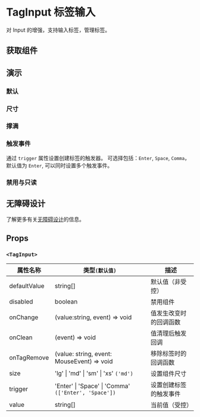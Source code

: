 # TagInput 标签输入

对 Input 的增强，支持输入标签，管理标签。

## 获取组件

<!--{include:<import-guide>}-->

## 演示

### 默认

<!--{include:`basic.md`}-->

### 尺寸

<!--{include:`size.md`}-->

### 撑满

<!--{include:`block.md`}-->

### 触发事件

通过 `trigger` 属性设置创建标签的触发器。 可选择包括：`Enter`, `Space`, `Comma`，默认值为 `Enter`, 可以同时设置多个触发事件。

<!--{include:`trigger.md`}-->

### 禁用与只读

<!--{include:`disabled.md`}-->

## 无障碍设计

了解更多有关[无障碍设计](/zh/guide/accessibility)的信息。

## Props

### `<TagInput>`

| 属性名称     | 类型`(默认值)`                                               | 描述                   |
| ------------ | ------------------------------------------------------------ | ---------------------- |
| defaultValue | string[]                                                     | 默认值（非受控）       |
| disabled     | boolean                                                      | 禁用组件               |
| onChange     | (value:string, event) => void                                | 值发生改变时的回调函数 |
| onClean      | (event) => void                                              | 值清理后触发回调       |
| onTagRemove  | (value: string, event: MouseEvent) => void                   | 移除标签时的回调函数   |
| size         | 'lg' &#124; 'md' &#124; 'sm' &#124; 'xs' `('md')`            | 设置组件尺寸           |
| trigger      | 'Enter' &#124; 'Space' &#124; 'Comma' `(['Enter', 'Space'])` | 设置创建标签的触发事件 |
| value        | string[]                                                     | 当前值（受控）         |
